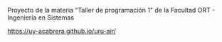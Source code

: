 Proyecto de la materia "Taller de programación 1" de la Facultad ORT - Ingeniería en Sistemas

https://uy-acabrera.github.io/uru-air/
